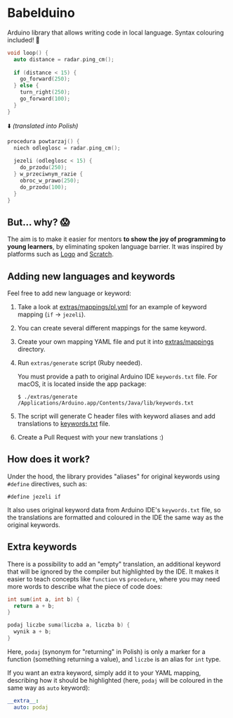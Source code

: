 # Babelduino

Arduino library that allows writing code in local language. Syntax colouring
included! 🎨

```c
void loop() {
  auto distance = radar.ping_cm();
  
  if (distance < 15) {
    go_forward(250);
  } else {
    turn_right(250);
    go_forward(100);
  }
}
```
⬇️ *(translated into Polish)*
```c
procedura powtarzaj() {
  niech odleglosc = radar.ping_cm();
  
  jezeli (odleglosc < 15) {
    do_przodu(250);
  } w_przeciwnym_razie {
    obroc_w_prawo(250);
    do_przodu(100);
  }
}
```

## But... why? 😱

The aim is to make it easier for mentors **to show the joy of programming to 
young learners**, by eliminating spoken language barrier. It was inspired by 
platforms such as 
[Logo](https://en.wikipedia.org/wiki/Logo_(programming_language)) and 
[Scratch](https://scratch.mit.edu).

## Adding new languages and keywords

Feel free to add new language or keyword:

1. Take a look at [extras/mappings/pl.yml](extras/mappings/pl.yml) for an 
   example of keyword mapping (`if` -> `jezeli`).

2. You can create several different mappings for the same keyword.

2. Create your own mapping YAML file and put it into 
   [extras/mappings](extras/mappings) directory.

3. Run `extras/generate` script (Ruby needed).

   You must provide a path to original Arduino IDE `keywords.txt` file. For 
   macOS, it is located inside the app package:

   `$ ./extras/generate /Applications/Arduino.app/Contents/Java/lib/keywords.txt`
   
4. The script will generate C header files with keyword aliases and add 
   translations to [keywords.txt](keywords.txt) file.

5. Create a Pull Request with your new translations :)

## How does it work?

Under the hood, the library provides "aliases" for original keywords using 
`#define` directives, such as:

`#define jezeli if`

It also uses original keyword data from Arduino IDE's `keywords.txt` file, so 
the translations are formatted and coloured in the IDE the same way as the 
original keywords.

## Extra keywords

There is a possibility to add an "empty" translation, an additional keyword that
will be ignored by the compiler but highlighted by the IDE. It makes it easier 
to teach concepts like `function` vs `procedure`, where you may need more words 
to describe what the piece of code does:

```c
int sum(int a, int b) {
  return a + b;
}
```

```c
podaj liczbe suma(liczba a, liczba b) {
  wynik a + b;
}
```

Here, `podaj` (synonym for "returning" in Polish) is only a marker for a
function (something returning a value), and `liczbe` is an alias for `int` type.

If you want an extra keyword, simply add it to your YAML mapping, describing 
how it should be highlighted (here, `podaj` will be coloured in the same way as 
`auto` keyword):

```yaml
__extra__:
  auto: podaj
```
